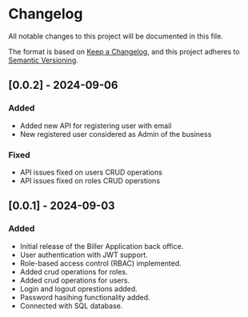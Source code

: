 # Changelog

All notable changes to this project will be documented in this file.

The format is based on [Keep a Changelog](https://keepachangelog.com/en/1.0.0/), and this project adheres to [Semantic Versioning](https://semver.org/spec/v2.0.0.html).

## [0.0.2] - 2024-09-06
### Added
- Added new API for registering user with email
- New registered user considered as Admin of the business

### Fixed
- API issues fixed on users CRUD operations
- API issues fixed on roles CRUD operstions

## [0.0.1] - 2024-09-03
### Added
- Initial release of the Biller Application back office.
- User authentication with JWT support.
- Role-based access control (RBAC) implemented.
- Added crud operations for roles.
- Added crud operations for users.
- Login and logout oprestions added.
- Password hasihing functionality added.
- Connected with SQL database.